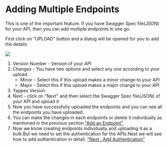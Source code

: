 Adding Multiple Endpoints
=========================

This is one of the important feature. If you have Swagger Spec
file(JSON) for your API, then you can add multiple endpoints in one go.

First click on "UPLOAD" button and a dialog will be opened for you to
add the details

![](images/add_api/swagger1_update.png)

1.  Version Number - Version of your API
2.  Changes - You have two options and select any one according to your
    upload.
    -   Minor - Select this if this upload makes a minor change to your
        API
    -   Major - Select this if this upload makes a major change to your
        API
3.  Yappes Version
4.  Next - click on "Next" and then select the Swagger Spec file(JSON)
    of your API and upload it
5.  Now you have successfully uploaded the endpoints and you can see all
    the endpoints you have uploaded.
6.  You can make the changes in each endpoints or delete it individually
    as mentioned in the previous section ["Add an
    Endpoint"](addendpoint).
7.  Now we know creating endpoints individually and uploading it as a
    bulk.But we need to set the authentication for the APIs.Next we will
    see how to add authentication in detail. ["Next : Add
    Authentication"](addauth_new)
